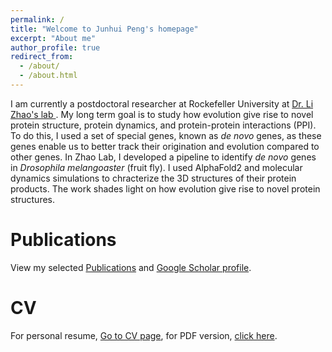 ```yaml
---
permalink: /
title: "Welcome to Junhui Peng's homepage"
excerpt: "About me"
author_profile: true
redirect_from: 
  - /about/
  - /about.html
---
```

I am currently a postdoctoral researcher at Rockefeller University at <a href="https://zhaolab.rockefeller.edu">Dr. Li Zhao's lab </a>. My long term goal is to study how evolution give rise to novel protein structure, protein dynamics, and protein-protein interactions (PPI). To do this, I used a set of special genes, known as <i>de novo</i> genes, as these genes enable us to better track their origination and evolution compared to other genes. In Zhao Lab, I developed a pipeline to identify <i>de novo</i> genes in <i>Drosophila melangoaster</i> (fruit fly). I used AlphaFold2 and molecular dynamics simulations to chracterize the 3D structures of their protein products. The work shades light on how evolution give rise to novel protein structures.


Publications
======
View my selected [Publications](https://jhpanda.github.io/publications) and <a href="https://scholar.google.com/citations?user=c5EdqCYAAAAJ&hl=en">Google Scholar profile</a>.

CV
======
For personal resume, [Go to CV page](https://jhpanda.github.io/cv), for PDF version, <a href="https://jhpanda.github.io/files/JunhuiPeng_CV.pdf">click here</a>.
